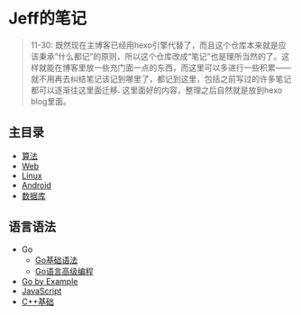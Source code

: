 # Jeff的笔记

> 11-30: 既然现在主博客已经用hexo引擎代替了，而且这个仓库本来就是应该秉承“什么都记”的原则，所以这个仓库改成“笔记”也是理所当然的了。这样就能在博客里放一些充门面一点的东西，而这里可以多进行一些积累——就不用再去纠结笔记该记到哪里了，都记到这里，包括之前写过的许多笔记都可以逐渐往这里面迁移. 这里面好的内容，整理之后自然就是放到hexo blog里面。

## 主目录

- [算法](Algorithms/README.md)
- [Web](Web/README.md)
- [Linux](Linux/README.md)
- [Android](Android/README.md)
- [数据库](Database/README.md)

## 语言语法

- Go
  - [Go基础语法](Language/Go/goLearning.md)
  - [Go语言高级编程](https://chai2010.gitbooks.io/advanced-go-programming-book/content/)
- [Go by Example](https://books.studygolang.com/gobyexample/)
- [JavaScript](Language/JavaScript/README.md)
- [C++基础](Language/C++/basic.md)